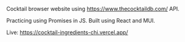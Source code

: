 Cocktail browser website using https://www.thecocktaildb.com/ API.

Practicing using Promises in JS. Built using React and MUI.

Live: https://cocktail-ingredients-chi.vercel.app/
